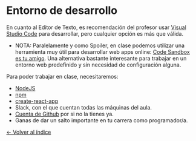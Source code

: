 # Entorno de desarrollo

En cuanto al Editor de Texto, es recomendación del profesor usar [Visual Studio Code](https://code.visualstudio.com/) para desarrollar, pero cualquier opción es más que válida.

- NOTA: Paralelamente y como Spoiler, en clase podemos utilizar una herramienta muy útil para desarrollar web apps online: [Code Sandbox es tu amigo](https://codesandbox.io/). Una alternativa bastante interesante para trabajar en un entorno web predefinido y sin necesidad de configuración alguna.

Para poder trabajar en clase, necesitaremos:

- [NodeJS](https://nodejs.org/es/download/)
- [npm](https://www.npmjs.com/)
- [create-react-app](https://create-react-app.dev/)
- Slack, con el que cuentan todas las máquinas del aula.
- [Cuenta de Github]() por si no la tienes ya.
- Ganas de dar un salto importante en tu carrera como programador/a.

[<- Volver al índice](../README.md)
